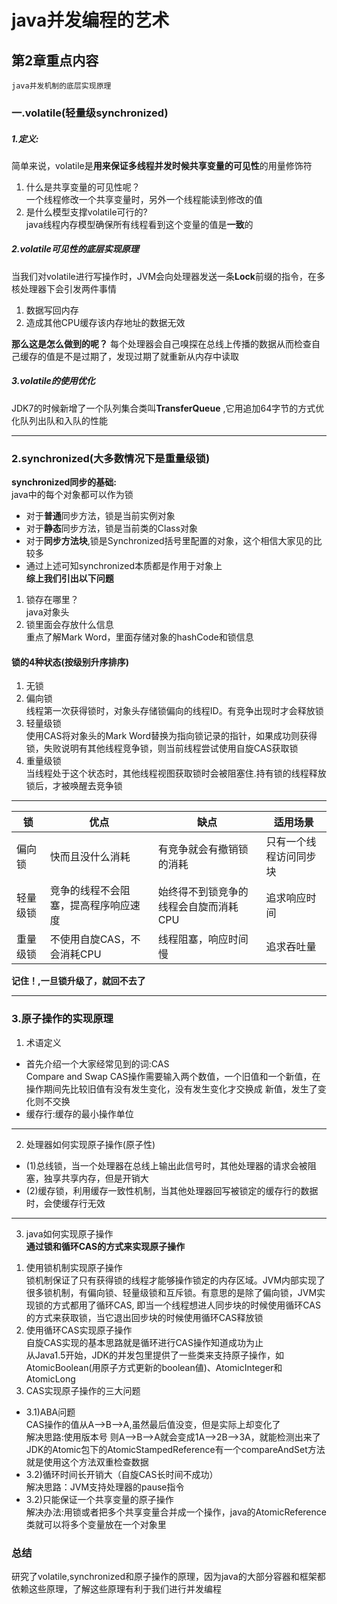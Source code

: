 # java并发编程的艺术
## 第2章重点内容
    java并发机制的底层实现原理
### 一.volatile(轻量级synchronized)
##### 1.定义:  
简单来说，volatile是**用来保证多线程并发时候共享变量的可见性**的用量修饰符  
1) 什么是共享变量的可见性呢？  
一个线程修改一个共享变量时，另外一个线程能读到修改的值  
2) 是什么模型支撑volatile可行的?  
java线程内存模型确保所有线程看到这个变量的值是**一致**的
##### 2.volatile可见性的底层实现原理
当我们对volatile进行写操作时，JVM会向处理器发送一条**Lock**前缀的指令，在多核处理器下会引发两件事情  
1) 数据写回内存
2) 造成其他CPU缓存该内存地址的数据无效  
  
**那么这是怎么做到的呢？**
每个处理器会自己嗅探在总线上传播的数据从而检查自己缓存的值是不是过期了，发现过期了就重新从内存中读取
##### 3.volatile的使用优化
JDK7的时候新增了一个队列集合类叫**TransferQueue** ,它用追加64字节的方式优化队列出队和入队的性能  

---
### 2.synchronized(大多数情况下是重量级锁)
 **synchronized同步的基础:**  
  java中的每个对象都可以作为锁
  * 对于**普通**同步方法，锁是当前实例对象
  * 对于**静态**同步方法，锁是当前类的Class对象
  * 对于**同步方法块**,锁是Synchronized括号里配置的对象，这个相信大家见的比较多
  * 通过上述可知synchronized本质都是作用于对象上  
**综上我们引出以下问题**
  1) 锁存在哪里？  
java对象头
  2) 锁里面会存放什么信息  
重点了解Mark Word，里面存储对象的hashCode和锁信息
#### 锁的4种状态(按级别升序排序)
1. 无锁
2. 偏向锁  
线程第一次获得锁时，对象头存储锁偏向的线程ID。有竞争出现时才会释放锁
3. 轻量级锁  
使用CAS将对象头的Mark Word替换为指向锁记录的指针，如果成功则获得锁，失败说明有其他线程竞争锁，则当前线程尝试使用自旋CAS获取锁
4. 重量级锁  
当线程处于这个状态时，其他线程视图获取锁时会被阻塞住.持有锁的线程释放锁后，才被唤醒去竞争锁

---

|  锁   |  优点  | 缺点   |   适用场景|
|  ----  | ----  | ----   |   ----| 
| 偏向锁  | 快而且没什么消耗 | 有竞争就会有撤销锁的消耗  |只有一个线程访问同步块 |
| 轻量级锁  | 竞争的线程不会阻塞，提高程序响应速度 | 始终得不到锁竞争的线程会自旋而消耗CPU |追求响应时间 |
| 重量级锁  | 不使用自旋CAS，不会消耗CPU | 线程阻塞，响应时间慢 | 追求吞吐量 |


**记住！,一旦锁升级了，就回不去了**

---
### 3.原子操作的实现原理
1. 术语定义  
* 首先介绍一个大家经常见到的词:CAS  
Compare and Swap
CAS操作需要输入两个数值，一个旧值和一个新值，在操作期间先比较旧值有没有发生变化，没有发生变化才交换成
新值，发生了变化则不交换
* 缓存行:缓存的最小操作单位
---
2. 处理器如何实现原子操作(原子性)  
* (1)总线锁，当一个处理器在总线上输出此信号时，其他处理器的请求会被阻塞，独享共享内存，但是开销大
* (2)缓存锁，利用缓存一致性机制，当其他处理器回写被锁定的缓存行的数据时，会使缓存行无效

---
3. java如何实现原子操作  
**通过锁和循环CAS的方式来实现原子操作**  
1) 使用锁机制实现原子操作  
锁机制保证了只有获得锁的线程才能够操作锁定的内存区域。JVM内部实现了很多锁机制，有偏向锁、轻量级锁和互斥锁。有意思的是除了偏向锁，JVM实现锁的方式都用了循环CAS,
即当一个线程想进人同步块的时候使用循环CAS的方式来获取锁，当它退出回步块的时候使用循环CAS释放锁
2) 使用循环CAS实现原子操作  
自旋CAS实现的基本思路就是循环进行CAS操作知道成功为止  
从Java1.5开始，JDK的并发包里提供了一些类来支持原子操作，如AtomicBoolean(用原子方式更新的boolean値)、AtomicInteger和AtomicLong
3) CAS实现原子操作的三大问题
* 3.1)ABA问题  
CAS操作的值从A-->B-->A,虽然最后值没变，但是实际上却变化了  
解决思路:使用版本号
则A-->B-->A就会变成1A-->2B-->3A，就能检测出来了  
JDK的Atomic包下的AtomicStampedReference有一个compareAndSet方法就是使用这个方法双重检查数据
* 3.2)循环时间长开销大（自旋CAS长时间不成功）  
解决思路：JVM支持处理器的pause指令
* 3.2)只能保证一个共享变量的原子操作  
解决办法:用锁或者把多个共享变量合并成一个操作，java的AtomicReference类就可以将多个变量放在一个对象里


### 总结
研究了volatile,synchronized和原子操作的原理，因为java的大部分容器和框架都依赖这些原理，了解这些原理有利于我们进行并发编程